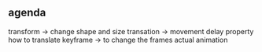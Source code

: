 ## agenda

transform -> change shape and size
transation -> movement
    delay
    property
    how to translate
keyframe -> to change the frames
    actual animation
